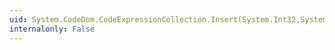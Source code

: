 ```yaml
---
uid: System.CodeDom.CodeExpressionCollection.Insert(System.Int32,System.CodeDom.CodeExpression)
internalonly: False
---
```

